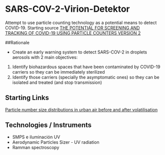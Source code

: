 # SARS-COV-2-Virion-Detektor
Attempt to use particle counting technology as a potential means to detect COVID-19.
Starting source
[THE POTENTIAL FOR SCREENING AND TRACKING OF COVID-19 USING PARTICLE COUNTERS VERSION 2](https://necsi.edu/the-potential-for-screening-and-tracking-of-covid19-using-particle-counters)

##Rationale

* Create an early warning system to detect SARS-COV-2 in droplets aerosols with 2 main objectives:

1) Identify biohazardous spaces that have been contaminated by COVID-19 carriers so they can be immediately sterilized
2) Identify those carriers (specially the asymptomatic ones) so they can be isolated and treated (and stop transmission)

## Starting Links

[Particle number size distributions in urban air before and after volatilisation](https://www.atmos-chem-phys.net/10/4643/2010/)

## Technologies / Instruments

* SMPS e iluminación UV
* Aerodynamic Particles Sizer - UV radiation
* Ramman spectroscopy
